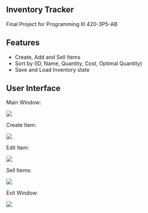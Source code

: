 ## Inventory Tracker

Final Project for Programming III 420-3P5-AB

## Features

- Create, Add and Sell Items
- Sort by (ID, Name, Quantity, Cost, Optimal Quantity)
- Save and Load Inventory state

## User Interface

Main Window:

![](https://files.catbox.moe/20ebtf.png)

Create Item:

![](https://files.catbox.moe/twmen0.png)

Edit Item:

![](https://files.catbox.moe/w0dfuw.png)

Sell Items:

![](https://files.catbox.moe/uzbd7y.png)

Exit Window:

![](https://files.catbox.moe/acdzea.png)

